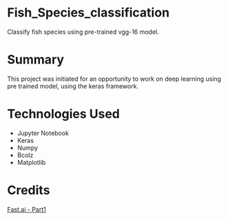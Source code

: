 # Fish_Species_classification
Classify fish species using pre-trained vgg-16 model. 
# Summary
This project was initiated for an opportunity to work on deep learning using pre trained model, using the keras framework. 
# Technologies Used
* Jupyter Notebook
* Keras
* Numpy
* Bcolz
* Matplotlib
# Credits
[Fast.ai - Part1](http://course.fast.ai/)

